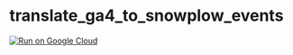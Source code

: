 # translate_ga4_to_snowplow_events
[![Run on Google Cloud](https://deploy.cloud.run/button.svg)](https://deploy.cloud.run)